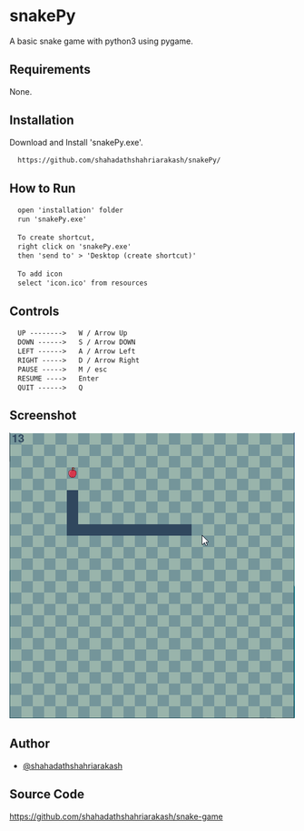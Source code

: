 # snakePy

A basic snake game with python3 using pygame.


## Requirements

None.

## Installation

Download and Install 'snakePy.exe'.

```bash
  https://github.com/shahadathshahriarakash/snakePy/
```

## How to Run

```
  open 'installation' folder
  run 'snakePy.exe'

  To create shortcut,
  right click on 'snakePy.exe'
  then 'send to' > 'Desktop (create shortcut)'
  
  To add icon
  select 'icon.ico' from resources
```


## Controls

```
  UP -------->   W / Arrow Up
  DOWN ------>   S / Arrow DOWN
  LEFT ------>   A / Arrow Left
  RIGHT ----->   D / Arrow Right
  PAUSE ----->   M / esc
  RESUME ---->   Enter
  QUIT ------>   Q
```

## Screenshot

![App Screenshot](https://raw.githubusercontent.com/shahadathshahriarakash/snake-game/master/screenshot.png)



## Author

- [@shahadathshahriarakash](https://github.com/shahadathshahriarakash)


## Source Code

https://github.com/shahadathshahriarakash/snake-game




